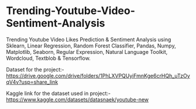 # Trending-Youtube-Video-Sentiment-Analysis
Trending Youtube Video Likes Prediction & Sentiment Analysis using Sklearn, Linear Regression, Random Forest Classifier, Pandas, Numpy, Matplotlib, Seaborn, Regular Expression, Natural Language Toolkit, Wordcloud, Textblob & Tensorflow.

Dataset for the project:- https://drive.google.com/drive/folders/1PhLXVPQUyiFmnKge6crHQh_uTzOyqV4v?usp=share_link

Kaggle link for the dataset used in project:- https://www.kaggle.com/datasets/datasnaek/youtube-new
